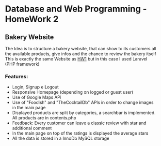 # Database and Web Programming - HomeWork 2
## Bakery Website

The Idea is to structure a bakery website, that can show to its customers all the available products, give infos and the chance to review the bakery itself
This is exactly the same Website as [HW1](https://github.com/belfihours/hw1) but in this case I used Laravel (PHP framework)

### Features:

- Login, Signup e Logout
- Responsive Homepage (depending on logged or guest user)
- Use of Google Maps API
- Use of "Foodish" and "TheCocktailDb" APIs in order to change images in the main page
- Displayed products are split by categories, a searchbar is implemented. All products are in contents.php
- Feedback: Every customer can leave a classic review with star and additional comment
- In the main page on top of the ratings is displayed the average stars
- All the data is stored in a InnoDb MySQL storage
